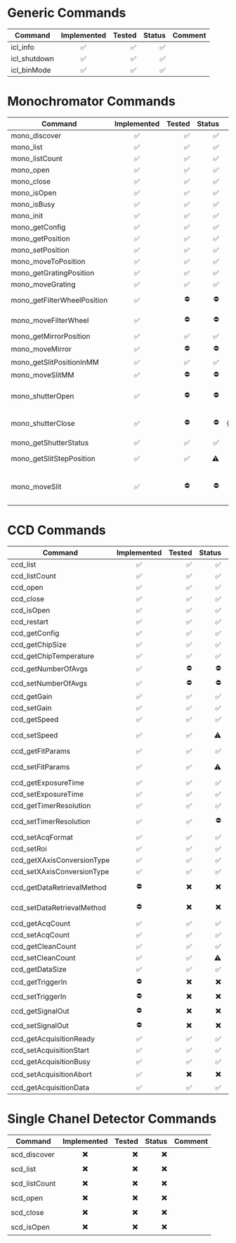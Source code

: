 # Generic Commands

| Command      | Implemented | Tested | Status | Comment |
|--------------|:-----------:|-------:|-------:|--------:|
| icl_info     |      ✅      |      ✅ |      ✅ |         |
| icl_shutdown |      ✅      |      ✅ |      ✅ |         |
| icl_binMode  |      ✅      |      ✅ |      ✅ |         |

# Monochromator Commands

| Command                     | Implemented | Tested | Status |                                                                                                           Comment |
|-----------------------------|:-----------:|-------:|-------:|------------------------------------------------------------------------------------------------------------------:|
| mono_discover               |      ✅      |      ✅ |      ✅ |                                                                                                                   |
| mono_list                   |      ✅      |      ✅ |      ✅ |                                                                                                                   |
| mono_listCount              |      ✅      |      ✅ |      ✅ |                                                                                                                   |
| mono_open                   |      ✅      |      ✅ |      ✅ |                                                                                                                   |
| mono_close                  |      ✅      |      ✅ |      ✅ |                                                                                                                   |
| mono_isOpen                 |      ✅      |      ✅ |      ✅ |                                                                                                                   |
| mono_isBusy                 |      ✅      |      ✅ |      ✅ |                                                                                                                   |
| mono_init                   |      ✅      |      ✅ |      ✅ |                                                                                                                   |
| mono_getConfig              |      ✅      |      ✅ |     ✅️ |                                                                                                                   |
| mono_getPosition            |      ✅      |      ✅ |      ✅ |                                                                                                                   |
| mono_setPosition            |      ✅      |      ✅ |      ✅ |                                                                                                                   |
| mono_moveToPosition         |      ✅      |      ✅ |      ✅ |                                                                                                                   |
| mono_getGratingPosition     |      ✅      |      ✅ |      ✅ |                                                                                                                   |
| mono_moveGrating            |      ✅      |      ✅ |      ✅ |                                                                                                                   |
| mono_getFilterWheelPosition |      ✅      |      ⛔ |      ⛔ |                               `"[E];-510;Error Mono Command Not Supported"`, what are all the possible positions? |
| mono_moveFilterWheel        |      ✅      |      ⛔ |      ⛔ |                               `"[E];-510;Error Mono Command Not Supported"`, what are all the possible positions? |
| mono_getMirrorPosition      |      ✅      |      ✅ |      ✅ |                                                                                                                   |
| mono_moveMirror             |      ✅      |      ⛔ |      ⛔ |                                                                                                       crashes ICL |
| mono_getSlitPositionInMM    |      ✅      |      ✅ |      ✅ |                                                                                                                   |
| mono_moveSlitMM             |      ✅      |      ⛔ |      ⛔ |                                                                                                                   |
| mono_shutterOpen            |      ✅      |      ⛔ |      ⛔ |                        crashes ICL when command `{"command":"mono_shutterOpen","parameters":{"index":0}}` is sent |
| mono_shutterClose           |      ✅      |      ⛔ |      ⛔ |                       crashes ICL when command `{"command":"mono_shutterClose","parameters":{"index":0}}` is sent |
| mono_getShutterStatus       |      ✅      |      ✅ |      ✅ |                                                                                                                   |
| mono_getSlitStepPosition    |      ✅      |      ✅ |     ⚠️ |                              what are the right parameters? `"type": any_value_possible` always returns something |
| mono_moveSlit               |      ✅      |      ⛔ |      ⛔ | crashes ICL when command `{"command":"mono_moveSlit","parameters":{"index":0, "type": 0, "position": 0}}` is sent |

# CCD Commands

| Command                    | Implemented | Tested | Status |                                                             Comment |
|----------------------------|:-----------:|-------:|-------:|--------------------------------------------------------------------:|
| ccd_list                   |      ✅      |      ✅ |      ✅ |                                                                     |
| ccd_listCount              |      ✅      |      ✅ |      ✅ |                                                                     |
| ccd_open                   |      ✅      |      ✅ |      ✅ |                                                                     |
| ccd_close                  |      ✅      |      ✅ |      ✅ |                                                                     |
| ccd_isOpen                 |      ✅      |      ✅ |      ✅ |                                                                     |
| ccd_restart                |      ✅      |      ✅ |      ✅ |                                                                     |
| ccd_getConfig              |      ✅      |      ✅ |      ✅ |                              Does not return anything at the moment |
| ccd_getChipSize            |      ✅      |      ✅ |      ✅ |                                                                     |
| ccd_getChipTemperature     |      ✅      |      ✅ |      ✅ |                                                                     |
| ccd_getNumberOfAvgs        |      ✅      |      ⛔ |      ⛔ |                             [E];-315;CCD does not support averaging |
| ccd_setNumberOfAvgs        |      ✅      |      ⛔ |      ⛔ |                             [E];-315;CCD does not support averaging |
| ccd_getGain                |      ✅      |      ✅ |      ✅ |                                                                     |
| ccd_setGain                |      ✅      |      ✅ |      ✅ |                                                                     |
| ccd_getSpeed               |      ✅      |      ✅ |      ✅ |                                                                     |
| ccd_setSpeed               |      ✅      |      ✅ |     ⚠️ |   I have a camera with 45kHz, 1MHz, 1MHz Ultra, what else is there? |
| ccd_getFitParams           |      ✅      |      ✅ |      ✅ |                                     results":{"params":"0,1,0,0,0"} |
| ccd_setFitParams           |      ✅      |      ✅ |     ⚠️ |                There is no documentation what these parameters mean |
| ccd_getExposureTime        |      ✅      |      ✅ |      ✅ |                                                                     |
| ccd_setExposureTime        |      ✅      |      ✅ |      ✅ |                                                                     |
| ccd_getTimerResolution     |      ✅      |      ✅ |      ✅ |                                                                     |
| ccd_setTimerResolution     |      ✅      |      ✅ |      ⛔ | I can set timer resolution to 0 or 1 as "resolution", but no effect |
| ccd_setAcqFormat           |      ✅      |      ✅ |      ✅ |                                                                     |
| ccd_setRoi                 |      ✅      |      ✅ |      ✅ |                                                                     |
| ccd_getXAxisConversionType |      ✅      |      ✅ |      ✅ |                                                                     |
| ccd_setXAxisConversionType |      ✅      |      ✅ |      ✅ |                                                                     |
| ccd_getDataRetrievalMethod |      ⛔      |     ✖️ |     ✖️ |       "[E];-2;ccd_getDataRetrievalMethod;Command handler not found" |
| ccd_setDataRetrievalMethod |      ⛔      |     ✖️ |     ✖️ |       "[E];-2;ccd_getDataRetrievalMethod;Command handler not found" |
| ccd_getAcqCount            |      ✅      |      ✅ |      ✅ |                                                                     |
| ccd_setAcqCount            |      ✅      |      ✅ |      ✅ |                                                                     |
| ccd_getCleanCount          |      ✅      |      ✅ |      ✅ |                                                                     |
| ccd_setCleanCount          |      ✅      |      ✅ |     ⚠️ |                             No documentation what the "mode" 238 is |
| ccd_getDataSize            |      ✅      |      ✅ |      ✅ |                                                                     |
| ccd_getTriggerIn           |      ⛔      |     ✖️ |     ✖️ |                                          needs documentation about: |
| ccd_setTriggerIn           |      ⛔      |     ✖️ |     ✖️ |                    "addressWhere":-1,"eventWhen":-1,"sigTypeHow":-1 |
| ccd_getSignalOut           |      ⛔      |     ✖️ |     ✖️ |                                            "errors":["[E];-729;on"] |
| ccd_setSignalOut           |      ⛔      |     ✖️ |     ✖️ |                                                                     |
| ccd_getAcquisitionReady    |      ✅      |      ✅ |      ✅ |                                                                     |
| ccd_setAcquisitionStart    |      ✅      |      ✅ |      ✅ |                                                                     |
| ccd_getAcquisitionBusy     |      ✅      |      ✅ |      ✅ |                                                                     |
| ccd_setAcquisitionAbort    |      ✅      |     ✖️ |     ✖️ |                                                                     |
| ccd_getAcquisitionData     |      ✅      |      ✅ |      ✅ |                                                                     |

# Single Chanel Detector Commands

| Command       | Implemented | Tested | Status | Comment |
|---------------|:-----------:|-------:|-------:|--------:|
| scd_discover  |     ✖️      |     ✖️ |     ✖️ |         |
| scd_list      |     ✖️      |     ✖️ |     ✖️ |         |
| scd_listCount |     ✖️      |     ✖️ |     ✖️ |         |
| scd_open      |     ✖️      |     ✖️ |     ✖️ |         |
| scd_close     |     ✖️      |     ✖️ |     ✖️ |         |
| scd_isOpen    |     ✖️      |     ✖️ |     ✖️ |         |
